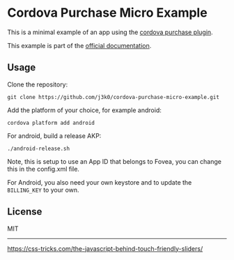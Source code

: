 # Cordova Purchase Micro Example

This is a minimal example of an app using the [cordova purchase plugin](https://github.com/j3k0/cordova-plugin-purchase).

This example is part of the [official documentation](https://purchase.cordova.fovea.cc).

## Usage

Clone the repository:

    git clone https://github.com/j3k0/cordova-purchase-micro-example.git

Add the platform of your choice, for example android:

    cordova platform add android

For android, build a release AKP:

    ./android-release.sh

Note, this is setup to use an App ID that belongs to Fovea, you can change this in the config.xml file.

For Android, you also need your own keystore and to update the `BILLING_KEY` to your own.

## License

MIT

---------------
https://css-tricks.com/the-javascript-behind-touch-friendly-sliders/

